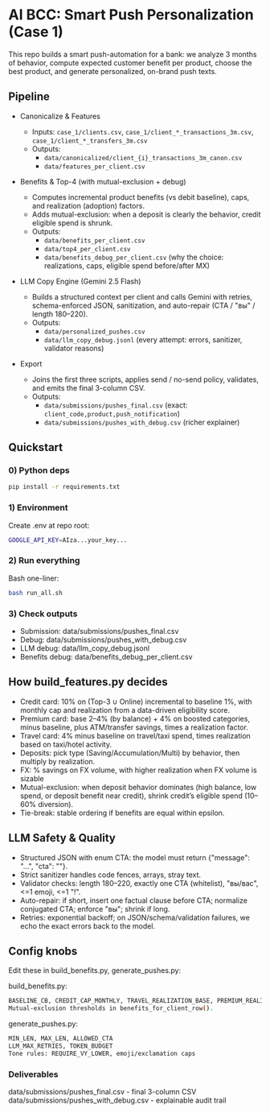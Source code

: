 # AI BCC: Smart Push Personalization (Case 1)

This repo builds a smart push-automation for a bank: we analyze 3 months of behavior, compute expected customer benefit per product, choose the best product, and generate personalized, on-brand push texts.

## Pipeline

- Canonicalize & Features
  - Inputs: `case_1/clients.csv`, `case_1/client_*_transactions_3m.csv`, `case_1/client_*_transfers_3m.csv`
  - Outputs:
    - `data/canonicalized/client_{i}_transactions_3m_canon.csv`
    - `data/features_per_client.csv`

- Benefits & Top-4 (with mutual-exclusion + debug)
  - Computes incremental product benefits (vs debit baseline), caps, and realization (adoption) factors.
  - Adds mutual-exclusion: when a deposit is clearly the behavior, credit eligible spend is shrunk.
  - Outputs:
    - `data/benefits_per_client.csv`
    - `data/top4_per_client.csv`
    - `data/benefits_debug_per_client.csv` (why the choice: realizations, caps, eligible spend before/after MX)

- LLM Copy Engine (Gemini 2.5 Flash)
  - Builds a structured context per client and calls Gemini with retries, schema-enforced JSON, sanitization, and auto-repair (CTA / "вы" / length 180–220).
  - Outputs:
    - `data/personalized_pushes.csv`
    - `data/llm_copy_debug.jsonl` (every attempt: errors, sanitizer, validator reasons)

- Export
  - Joins the first three scripts, applies send / no-send policy, validates, and emits the final 3-column CSV.
  - Outputs:
    - `data/submissions/pushes_final.csv` (exact: `client_code,product,push_notification`)
    - `data/submissions/pushes_with_debug.csv` (richer explainer)

## Quickstart

### 0) Python deps

```bash
pip install -r requirements.txt
```

### 1) Environment
Create .env at repo root:
```bash
GOOGLE_API_KEY=AIza...your_key...
```

### 2) Run everything
Bash one-liner:
```bash
bash run_all.sh
```

### 3) Check outputs
- Submission: data/submissions/pushes_final.csv
- Debug: data/submissions/pushes_with_debug.csv
- LLM debug: data/llm_copy_debug.jsonl
- Benefits debug: data/benefits_debug_per_client.csv

## How build_features.py decides

- Credit card: 10% on (Top-3 ∪ Online) incremental to baseline 1%, with monthly cap and realization from a data-driven eligibility score.
- Premium card: base 2–4% (by balance) + 4% on boosted categories, minus baseline, plus ATM/transfer savings, times a realization factor.
- Travel card: 4% minus baseline on travel/taxi spend, times realization based on taxi/hotel activity.
- Deposits: pick type (Saving/Accumulation/Multi) by behavior, then multiply by realization.
- FX: % savings on FX volume, with higher realization when FX volume is sizable
- Mutual-exclusion: when deposit behavior dominates (high balance, low spend, or deposit benefit near credit), shrink credit’s eligible spend (10–60% diversion).
- Tie-break: stable ordering if benefits are equal within epsilon.

## LLM Safety & Quality
- Structured JSON with enum CTA: the model must return {"message": "...", "cta": "<one-of>"}.
- Strict sanitizer handles code fences, arrays, stray text.
- Validator checks: length 180–220, exactly one CTA (whitelist), "вы/вас", <=1 emoji, <=1 "!".
- Auto-repair: if short, insert one factual clause before CTA; normalize conjugated CTA; enforce "вы"; shrink if long.
- Retries: exponential backoff; on JSON/schema/validation failures, we echo the exact errors back to the model.

## Config knobs

Edit these in build_benefits.py, generate_pushes.py:

build_benefits.py:
```bash
BASELINE_CB, CREDIT_CAP_MONTHLY, TRAVEL_REALIZATION_BASE, PREMIUM_REALIZATION_*, etc.
Mutual-exclusion thresholds in benefits_for_client_row().
```

generate_pushes.py:
```bash
MIN_LEN, MAX_LEN, ALLOWED_CTA
LLM_MAX_RETRIES, TOKEN_BUDGET
Tone rules: REQUIRE_VY_LOWER, emoji/exclamation caps
```

### Deliverables

data/submissions/pushes_final.csv - final 3-column CSV
data/submissions/pushes_with_debug.csv - explainable audit trail
